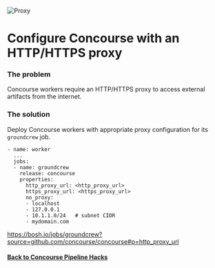 ![Proxy](https://github.com/lsilvapvt/misc-support-files/raw/master/docs/images/http-proxy.png)

# Configure Concourse with an HTTP/HTTPS proxy

### The problem

Concourse workers require an HTTP/HTTPS proxy to access external artifacts from the internet.

  
### The solution

Deploy Concourse workers with appropriate proxy configuration for its `groundcrew` job.

```
- name: worker
  ...
  jobs:
  - name: groundcrew
    release: concourse
    properties:
      http_proxy_url: <http_proxy_url>
      https_proxy_url: <https_proxy_url>
      no_proxy:
      - localhost
      - 127.0.0.1
      - 10.1.1.0/24   # subnet CIDR
      - mydomain.com  
```

https://bosh.io/jobs/groundcrew?source=github.com/concourse/concourse#p=http_proxy_url


#### [Back to Concourse Pipeline Hacks](..)
